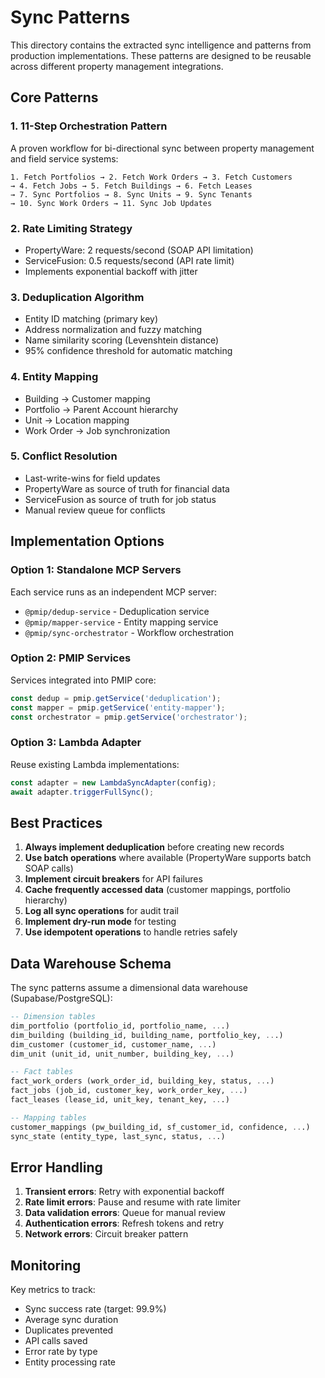 # Sync Patterns

This directory contains the extracted sync intelligence and patterns from production implementations. These patterns are designed to be reusable across different property management integrations.

## Core Patterns

### 1. **11-Step Orchestration Pattern**
A proven workflow for bi-directional sync between property management and field service systems:

```
1. Fetch Portfolios → 2. Fetch Work Orders → 3. Fetch Customers
→ 4. Fetch Jobs → 5. Fetch Buildings → 6. Fetch Leases
→ 7. Sync Portfolios → 8. Sync Units → 9. Sync Tenants
→ 10. Sync Work Orders → 11. Sync Job Updates
```

### 2. **Rate Limiting Strategy**
- PropertyWare: 2 requests/second (SOAP API limitation)
- ServiceFusion: 0.5 requests/second (API rate limit)
- Implements exponential backoff with jitter

### 3. **Deduplication Algorithm**
- Entity ID matching (primary key)
- Address normalization and fuzzy matching
- Name similarity scoring (Levenshtein distance)
- 95% confidence threshold for automatic matching

### 4. **Entity Mapping**
- Building → Customer mapping
- Portfolio → Parent Account hierarchy
- Unit → Location mapping
- Work Order → Job synchronization

### 5. **Conflict Resolution**
- Last-write-wins for field updates
- PropertyWare as source of truth for financial data
- ServiceFusion as source of truth for job status
- Manual review queue for conflicts

## Implementation Options

### Option 1: Standalone MCP Servers
Each service runs as an independent MCP server:
- `@pmip/dedup-service` - Deduplication service
- `@pmip/mapper-service` - Entity mapping service
- `@pmip/sync-orchestrator` - Workflow orchestration

### Option 2: PMIP Services
Services integrated into PMIP core:
```typescript
const dedup = pmip.getService('deduplication');
const mapper = pmip.getService('entity-mapper');
const orchestrator = pmip.getService('orchestrator');
```

### Option 3: Lambda Adapter
Reuse existing Lambda implementations:
```typescript
const adapter = new LambdaSyncAdapter(config);
await adapter.triggerFullSync();
```

## Best Practices

1. **Always implement deduplication** before creating new records
2. **Use batch operations** where available (PropertyWare supports batch SOAP calls)
3. **Implement circuit breakers** for API failures
4. **Cache frequently accessed data** (customer mappings, portfolio hierarchy)
5. **Log all sync operations** for audit trail
6. **Implement dry-run mode** for testing
7. **Use idempotent operations** to handle retries safely

## Data Warehouse Schema

The sync patterns assume a dimensional data warehouse (Supabase/PostgreSQL):

```sql
-- Dimension tables
dim_portfolio (portfolio_id, portfolio_name, ...)
dim_building (building_id, building_name, portfolio_key, ...)
dim_customer (customer_id, customer_name, ...)
dim_unit (unit_id, unit_number, building_key, ...)

-- Fact tables
fact_work_orders (work_order_id, building_key, status, ...)
fact_jobs (job_id, customer_key, work_order_key, ...)
fact_leases (lease_id, unit_key, tenant_key, ...)

-- Mapping tables
customer_mappings (pw_building_id, sf_customer_id, confidence, ...)
sync_state (entity_type, last_sync, status, ...)
```

## Error Handling

1. **Transient errors**: Retry with exponential backoff
2. **Rate limit errors**: Pause and resume with rate limiter
3. **Data validation errors**: Queue for manual review
4. **Authentication errors**: Refresh tokens and retry
5. **Network errors**: Circuit breaker pattern

## Monitoring

Key metrics to track:
- Sync success rate (target: 99.9%)
- Average sync duration
- Duplicates prevented
- API calls saved
- Error rate by type
- Entity processing rate